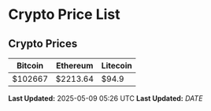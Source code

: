 # Crypto Price List

## Crypto Prices
| Bitcoin | Ethereum | Litecoin |
| ------- | -------- | -------- |
| $102667 | $2213.64 | $94.9 |
**Last Updated:** 2025-05-09 05:26 UTC
**Last Updated:** $DATE$
